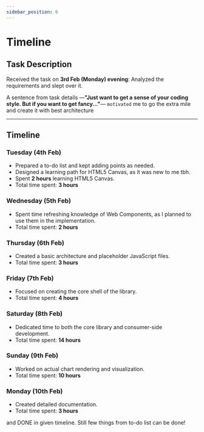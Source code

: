```yaml
---
sidebar_position: 6
---
```


# Timeline

## Task Description
Received the task on **3rd Feb (Monday) evening**: Analyzed the requirements and slept over it. 

A sentence from task details —**"Just want to get a sense of your coding style. But if you want to get fancy..."**— `motivated` me to go the extra mile and create it with best architecture

---

## Timeline

### **Tuesday (4th Feb)**
- Prepared a to-do list and kept adding points as needed.
- Designed a learning path for HTML5 Canvas, as it was new to me tbh.
- Spent **2 hours** learning HTML5 Canvas.
- Total time spent: **3 hours**

### **Wednesday (5th Feb)**
- Spent time refreshing knowledge of Web Components, as I planned to use them in the implementation.
- Total time spent: **2 hours**

### **Thursday (6th Feb)**
- Created a basic architecture and placeholder JavaScript files.
- Total time spent: **3 hours**

### **Friday (7th Feb)**
- Focused on creating the core shell of the library.
- Total time spent: **4 hours**

### **Saturday (8th Feb)**
- Dedicated time to both the core library and consumer-side development.
- Total time spent: **14 hours**

### **Sunday (9th Feb)**
- Worked on actual chart rendering and visualization.
- Total time spent: **10 hours**

### **Monday (10th Feb)**
- Created detailed documentation.
- Total time spent: **3 hours**


and DONE in given timeline. Still few things from to-do list can be done!

